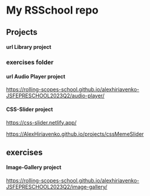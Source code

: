 # My RSSchool repo

## Projects

#### url Library project

### exercises folder

#### url Audio Player project

https://rolling-scopes-school.github.io/alexhiriavenko-JSFEPRESCHOOL2023Q2/audio-player/

#### CSS-Slider project

https://css-slider.netlify.app/

https://AlexHiriavenko.github.io/projects/cssMemeSlider

## exercises

#### Image-Gallery project

https://rolling-scopes-school.github.io/alexhiriavenko-JSFEPRESCHOOL2023Q2/image-gallery/
